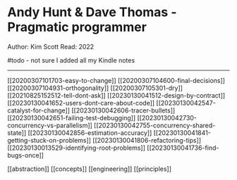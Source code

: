 # Andy Hunt & Dave Thomas - Pragmatic programmer

Author: Kim Scott
Read: 2022

#todo - not sure I added all my Kindle notes

---

[[20200307101703-easy-to-change]]
[[20200307104600-final-decisions]]
[[20200307104931-orthogonality]]
[[20200307105301-dry]]
[[20210825152512-tell-dont-ask]]
[[20230130041512-design-by-contract]]
[[20230130041652-users-dont-care-about-code]]
[[20230130042547-catalyst-for-change]]
[[20230130042606-tracer-bullets]]
[[20230130042651-failing-test-debugging]]
[[20230130042730-concurrency-vs-parallelism]]
[[20230130042755-concurrency-shared-state]]
[[20230130042856-estimation-accuracy]]
[[20230130041841-getting-stuck-on-problems]]
[[20230130041806-refactoring-tips]]
[[20230130013529-identifying-root-problems]]
[[20230130041736-find-bugs-once]]

[[abstraction]]
[[concepts]]
[[engineering]]
[[principles]]